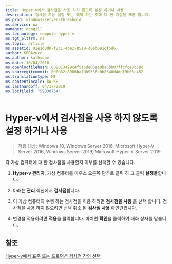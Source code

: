 ```yaml
---
title: Hyper-v에서 검사점을 사용 하지 않도록 설정 하거나 사용
description: 검사점 기능 설정 또는 해제 하는 것에 대 한 지침을 제공 합니다.
ms.prod: windows-server-threshold
ms.service: na
manager: dongill
ms.technology: compute-hyper-v
ms.tgt_pltfrm: na
ms.topic: article
ms.assetid: 92e1d0d0-f2c1-4ba2-8510-c8eb091cf5d6
author: KBDAzure
ms.author: kathydav
ms.date: 10/04/2016
ms.openlocfilehash: 082013429c4f516de86ee8ba6bb07ffcfca8b58c
ms.sourcegitcommit: 0d0b32c8986ba7db9536e0b8648d4ddf9b03e452
ms.translationtype: MT
ms.contentlocale: ko-KR
ms.lasthandoff: 04/17/2019
ms.locfileid: "59838754"
---
```

# <a name="enable-or-disable-checkpoints-in-hyper-v"></a>Hyper-v에서 검사점을 사용 하지 않도록 설정 하거나 사용

>적용 대상: Windows 10, Windows Server 2016, Microsoft Hyper-V Server 2016, Windows Server 2019, Microsoft Hyper-V Server 2019
  
각 가상 컴퓨터에 대 한 검사점을 사용할지 여부를 선택할 수 있습니다.  
  
1.  **Hyper-v 관리자**, 가상 컴퓨터를 마우스 오른쪽 단추로 클릭 하 고 클릭 **설정을**합니다.  
  
2.  아래는 **관리** 섹션에서 **검사점**합니다.  
  
3.  이 가상 컴퓨터의 수행 하는 검사점을 허용 하려면 **검사점을 사용** 을 선택 합니다. 검사점을 사용 하지 않으려면 선택 취소 된 **검사점 사용** 확인란입니다.  
  
4.  변경을 적용하려면 **적용**을 클릭합니다. 마치면 **확인**을 클릭하여 대화 상자를 닫습니다.  
  
## <a name="see-also"></a>참조  
  
[Hyper-v에서 표준 또는 프로덕션 검사점 간의 선택](Choose-between-standard-or-production-checkpoints-in-Hyper-V.md)  


